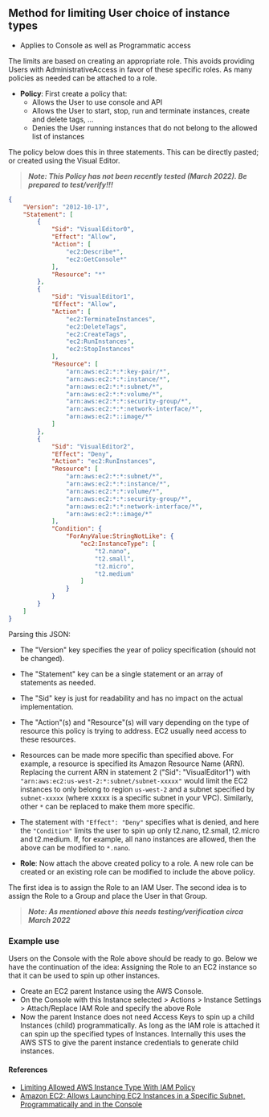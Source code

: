 ## Method for limiting User choice of instance types

* Applies to Console as well as Programmatic access

The limits are based on creating an appropriate role. 
This avoids providing Users with AdministrativeAccess in favor of these specific roles. 
As many policies as needed can be attached to a role. 

* **Policy**: First create a policy that: 
    * Allows the User to use console and API
    * Allows the User to start, stop, run and terminate instances, create and delete tags, ...
    * Denies the User running instances that do not belong to the allowed list of instances 

The policy below does this in three statements. This can be directly pasted; or created using the Visual Editor.


> ***Note: This Policy has not been recently tested (March 2022). Be prepared to test/verify!!!***


```json
{
    "Version": "2012-10-17",
    "Statement": [
        {
            "Sid": "VisualEditor0",
            "Effect": "Allow",
            "Action": [
                "ec2:Describe*",
                "ec2:GetConsole*"
            ],
            "Resource": "*"
        },
        {
            "Sid": "VisualEditor1",
            "Effect": "Allow",
            "Action": [
                "ec2:TerminateInstances",
                "ec2:DeleteTags",
                "ec2:CreateTags",
                "ec2:RunInstances",
                "ec2:StopInstances"
            ],
            "Resource": [
                "arn:aws:ec2:*:*:key-pair/*",
                "arn:aws:ec2:*:*:instance/*",
                "arn:aws:ec2:*:*:subnet/*",
                "arn:aws:ec2:*:*:volume/*",
                "arn:aws:ec2:*:*:security-group/*",
                "arn:aws:ec2:*:*:network-interface/*",
                "arn:aws:ec2:*::image/*"
            ]
        },
        {
            "Sid": "VisualEditor2",
            "Effect": "Deny",
            "Action": "ec2:RunInstances",
            "Resource": [
                "arn:aws:ec2:*:*:subnet/*",
                "arn:aws:ec2:*:*:instance/*",
                "arn:aws:ec2:*:*:volume/*",
                "arn:aws:ec2:*:*:security-group/*",
                "arn:aws:ec2:*:*:network-interface/*",
                "arn:aws:ec2:*::image/*"
            ],
            "Condition": {
                "ForAnyValue:StringNotLike": {
                    "ec2:InstanceType": [
                        "t2.nano",
                        "t2.small",
                        "t2.micro",
                        "t2.medium"
                    ]
                }
            }
        }
    ]
}
```

Parsing this JSON:

* The "Version" key specifies the year of policy specification (should not be changed).
* The "Statement" key can be a single statement or an array of statements as needed. 
* The "Sid" key is just for readability and has no impact on the actual implementation. 
* The "Action"(s) and "Resource"(s) will vary depending on the type of resource this policy is trying to address. EC2 usually need access to these resources. 
* Resources can be made more specific than specified above. For example, a resource is specified its Amazon Resource Name (ARN). Replacing the current ARN in statement 2 ("Sid": "VisualEditor1") with `"arn:aws:ec2:us-west-2:*:subnet/subnet-xxxxx"` would limit the EC2 instances to only belong to region `us-west-2` and a subnet specified by `subnet-xxxxx` (where xxxxx is a specific subnet in your VPC). Similarly, other `*` can be replaced to make them more specific. 
* The statement with `"Effect": "Deny"` specifies what is denied, and here the `"Condition"` limits the user to spin up only t2.nano, t2.small, t2.micro and t2.medium. If, for example, all nano instances are allowed, then the above can be modified to `*.nano`. 

* **Role**: Now attach the above created policy to a role. A new role can be created or an existing role can be modified to include the above policy. 


The first idea is to assign the Role to an IAM User. The second idea is to assign the Role to a Group and place the User in that Group. 


> ***Note: As mentioned above this needs testing/verification circa March 2022*** 


### Example use


Users on the Console with the Role above should be ready to go. Below we have the continuation of the idea: Assigning the Role to an EC2 instance
so that it can be used to spin up other instances. 


* Create an EC2 parent Instance using the AWS Console. 
* On the Console with this Instance selected > Actions > Instance Settings > Attach/Replace IAM Role and specify the above Role
* Now the parent Instance does not need Access Keys to spin up a child Instances (child) programmatically.
As long as the IAM role is attached it can spin up the specified types of Instances. Internally this uses the AWS STS to give the parent instance credentials to generate child instances.


#### References 

* [Limiting Allowed AWS Instance Type With IAM Policy](https://blog.vizuri.com/limiting-allowed-aws-instance-type-with-iam-policy)
* [Amazon EC2: Allows Launching EC2 Instances in a Specific Subnet, Programmatically and in the Console](https://docs.aws.amazon.com/IAM/latest/UserGuide/reference_policies_examples_ec2_instances-subnet.html)

